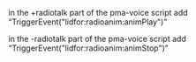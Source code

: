 in the +radiotalk part of the pma-voice script add “TriggerEvent("lidfor:radioanim:animPlay")”

in the -radiotalk part of the pma-voice script add “TriggerEvent("lidfor:radioanim:animStop")”
